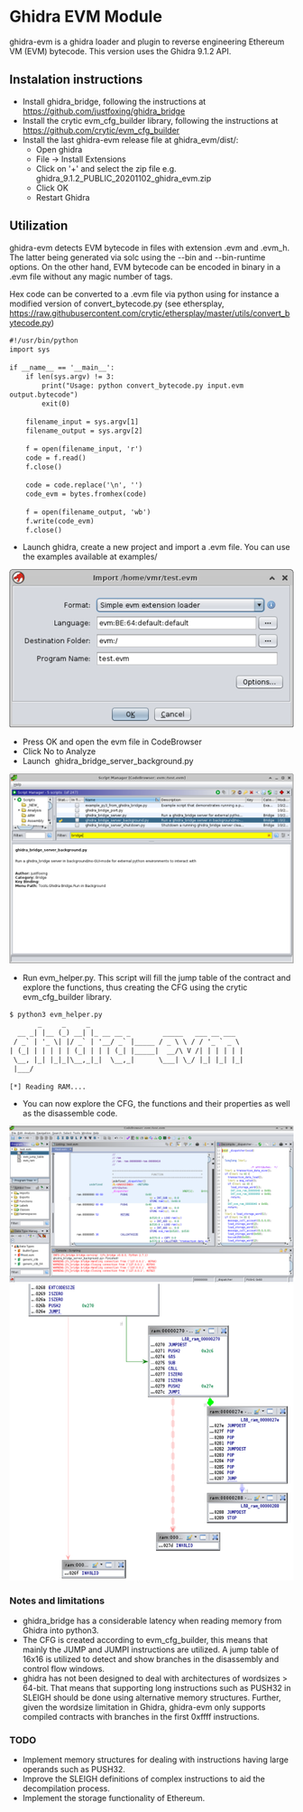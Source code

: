 
# Ghidra EVM Module

ghidra-evm is a ghidra loader and plugin to reverse engineering Ethereum VM
(EVM) bytecode. This version uses the Ghidra 9.1.2 API.

## Instalation instructions

- Install ghidra_bridge, following the instructions at https://github.com/justfoxing/ghidra_bridge
- Install the crytic evm_cfg_builder library, following the instructions at https://github.com/crytic/evm_cfg_builder
- Install the last ghidra-evm release file at ghidra_evm/dist/:
	- Open ghidra
	- File -> Install Extensions
	- Click on '+' and select the zip file e.g. ghidra_9.1.2_PUBLIC_20201102_ghidra_evm.zip
	- Click OK 
	- Restart Ghidra

## Utilization

ghidra-evm detects EVM bytecode in files with extension .evm and .evm_h. The
latter being generated via solc using the --bin and --bin-runtime options.
On the other hand, EVM bytecode can be encoded in binary in a .evm file
without any magic number of tags.

Hex code can be converted  to a .evm file via python using for instance a modified version of
convert_bytecode.py (see ethersplay, https://raw.githubusercontent.com/crytic/ethersplay/master/utils/convert_bytecode.py)

```
#!/usr/bin/python
import sys

if __name__ == '__main__':
    if len(sys.argv) != 3:
        print("Usage: python convert_bytecode.py input.evm output.bytecode")
        exit(0)

    filename_input = sys.argv[1]
    filename_output = sys.argv[2]

    f = open(filename_input, 'r')
    code = f.read()
    f.close()

    code = code.replace('\n', '')
    code_evm = bytes.fromhex(code)

    f = open(filename_output, 'wb')
    f.write(code_evm)
    f.close()
```

- Launch ghidra, create a new project and import a .evm file. You can use the examples available at
  examples/

![main](media/1.png)

- Press OK and open the evm file in CodeBrowser
- Click No to Analyze
- Launch  ghidra_bridge_server_background.py

![script](media/2.png)

- Run evm_helper.py. This script will fill the jump table of the contract and explore the functions, thus creating the CFG using the
  crytic evm_cfg_builder library.

```
$ python3 evm_helper.py 
       _     _     _                                      
  __ _| |__ (_) __| |_ __ __ _        _____   ___ __ ___  
 / _` | '_ \| |/ _` | '__/ _` |_____ / _ \ \ / / '_ ` _ \ 
| (_| | | | | | (_| | | | (_| |_____|  __/\ V /| | | | | |
 \__, |_| |_|_|\__,_|_|  \__,_|      \___| \_/ |_| |_| |_|
 |___/                                                    

[*] Reading RAM....
```

- You can now explore the CFG, the functions and their properties as well as the disassemble code.

![demo1](media/main1.png)
![demo2](media/main2.png)

### Notes and limitations

- ghidra_bridge has a considerable latency when reading memory from Ghidra into
  python3.
- The CFG is created according to evm_cfg_builder, this means that mainly
the JUMP and JUMPI instructions are utilized. A jump table of 16x16 is
utilized to detect and show branches in the disassembly and control flow windows.
- ghidra has not been designed to deal with architectures of wordsizes >
64-bit. That means that supporting long instructions such as PUSH32 in
SLEIGH should be done using alternative memory structures. Further, given
the wordsize limitation in Ghidra, ghidra-evm only supports compiled
contracts with branches in the first 0xffff instructions.

### TODO

- Implement memory structures for dealing with instructions having
large operands such as PUSH32.
- Improve the SLEIGH definitions of complex instructions to aid
the decompilation process.
- Implement the storage functionality of Ethereum.





 


